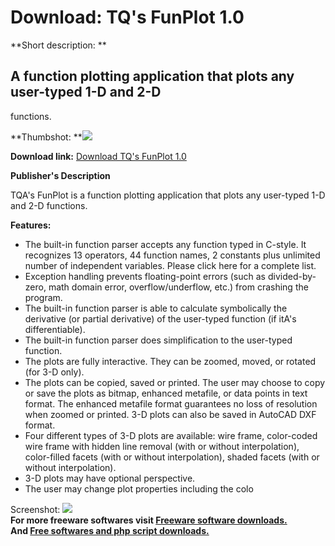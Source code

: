 # Download: TQ's FunPlot 1.0

**Short description: **

## A function plotting application that plots any user-typed 1-D and 2-D
functions.

  
**Thumbshot: **![](http://www.freewarefiles.com/screenshot/funplot1_md.gif)   
  
**Download link:** [Download TQ's FunPlot 1.0](http://freesoftwares.boysofts.com/TQs-FunPlot_program_18531.html)  
  

**Publisher's Description**  
  

TQA's FunPlot is a function plotting application that plots any user-typed 1-D
and 2-D functions.

**Features:**

  * The built-in function parser accepts any function typed in C-style. It recognizes 13 operators, 44 function names, 2 constants plus unlimited number of independent variables. Please click here for a complete list. 
  * Exception handling prevents floating-point errors (such as divided-by-zero, math domain error, overflow/underflow, etc.) from crashing the program. 
  * The built-in function parser is able to calculate symbolically the derivative (or partial derivative) of the user-typed function (if itA's differentiable). 
  * The built-in function parser does simplification to the user-typed function. 
  * The plots are fully interactive. They can be zoomed, moved, or rotated (for 3-D only). 
  * The plots can be copied, saved or printed. The user may choose to copy or save the plots as bitmap, enhanced metafile, or data points in text format. The enhanced metafile format guarantees no loss of resolution when zoomed or printed. 3-D plots can also be saved in AutoCAD DXF format. 
  * Four different types of 3-D plots are available: wire frame, color-coded wire frame with hidden line removal (with or without interpolation), color-filled facets (with or without interpolation), shaded facets (with or without interpolation). 
  * 3-D plots may have optional perspective. 
  * The user may change plot properties including the colo 

  
  
Screenshot: ![](http://www.freewarefiles.com/screenshot/funplot1.gif)  
**For more freeware softwares visit [Freeware software downloads.](http://freesoftwares.boysofts.com/)**   
**And [Free softwares and php script downloads.](http://www.boysofts.com/)**

